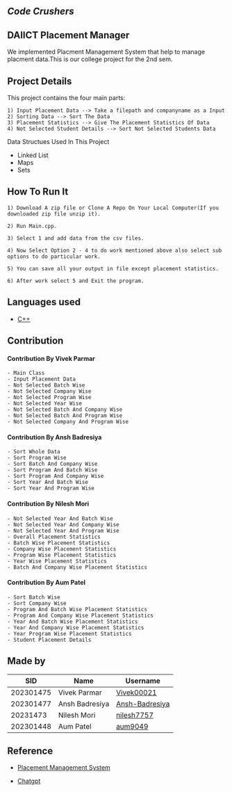 ## *Code Crushers* ##


## **DAIICT Placement Manager** 

We implemented Placment Management System that help to manage placment data.This is our college project for the 2nd sem.

## Project Details
This project contains the four main parts:

    1) Input Placement Data --> Take a filepath and companyname as a Input
    2) Sorting Data --> Sort The Data
    3) Placement Statistics --> Give The Placement Statistics Of Data
    4) Not Selected Student Details --> Sort Not Selected Students Data
 
Data Structues Used In This Project

* Linked List
* Maps
* Sets

## How To Run It ##
    1) Download A zip file or Clone A Repo On Your Local Computer(If you downloaded zip file unzip it).

    2) Run Main.cpp.

    3) Select 1 and add data from the csv files.

    4) Now Select Option 2 - 4 to do work mentioned above also select sub options to do particular work.

    5) You can save all your output in file except placement statistics.

    6) After work select 5 and Exit the program.

## Languages used
 - [C++](https://www.cplusplus.com)

## Contribution ##

#### Contribution By Vivek Parmar ####
    - Main Class
    - Input Placement Data
    - Not Selected Batch Wise
    - Not Selected Company Wise 
    - Not Selected Program Wise
    - Not Selected Year Wise
    - Not Selected Batch And Company Wise
    - Not Selected Batch And Program Wise
    - Not Selected Company And Program Wise

#### Contribution By Ansh Badresiya ####
    - Sort Whole Data
    - Sort Program Wise
    - Sort Batch And Company Wise
    - Sort Program And Batch Wise
    - Sort Program And Company Wise
    - Sort Year And Batch Wise
    - Sort Year And Program Wise

#### Contribution By Nilesh Mori ####
    - Not Selected Year And Batch Wise
    - Not Selected Year And Company Wise
    - Not Selected Year And Program Wise
    - Overall Placement Statistics
    - Batch Wise Placement Statistics
    - Company Wise Placement Statistics
    - Program Wise Placement Statistics
    - Year Wise Placement Statistics
    - Batch And Company Wise Placement Statistics

#### Contribution By Aum Patel ####
    - Sort Batch Wise
    - Sort Company Wise
    - Program And Batch Wise Placement Statistics
    - Program And Company Wise Placement Statistics
    - Year And Batch Wise Placement Statistics
    - Year And Company Wise Placement Statistics
    - Year Program Wise Placement Statistics
    - Student Placement Details


## Made by
| SID | Name | Username |
|-------------|------|----------|
| 202301475 | Vivek Parmar | [Vivek00021](https://github.com/Vivek00021) |
| 202301477 | Ansh Badresiya | [Ansh-Badresiya](https://github.com/Ansh-Badresiya) |
| 20231473 | Nilesh Mori | [nilesh7757](https://github.com/nilesh7757) | 
| 202301448 | Aum Patel | [aum9049](https://github.com/aum9049) |


## Reference

* [Placement Management System](https://github.com/kailash360/Placement-Management-System.git)

* [Chatgpt](https://chat.openai.com/)



